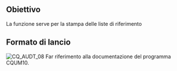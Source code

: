 ## Obiettivo
La funzione serve per la stampa delle liste di riferimento

## Formato di lancio

![CQ_AUDT_08](http://localhost:3000/immagini/MBDOC_OGG-P_CQUS10/CQ_AUDT_08.png)
Far riferimento alla documentazione del programma CQUM10.
